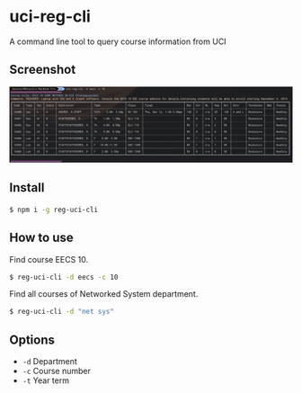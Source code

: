 # uci-reg-cli
A command line tool to query course information from UCI

## Screenshot

![](./screenshot/command.png)

## Install

```bash
$ npm i -g reg-uci-cli
```

## How to use

Find course EECS 10.

```bash
$ reg-uci-cli -d eecs -c 10
```

Find all courses of Networked System department.

```bash
$ reg-uci-cli -d "net sys"
```

## Options

* `-d` Department 
* `-c` Course number
* `-t` Year term
